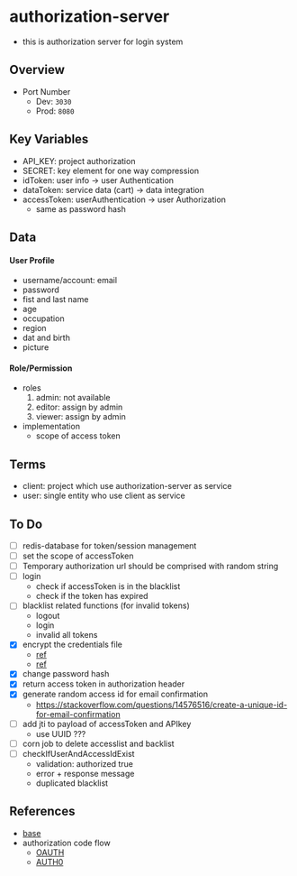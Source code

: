 # authorization-server
* this is authorization server for login system


## Overview

* Port Number
    * Dev: `3030`
    * Prod: `8080`


## Key Variables
* API_KEY: project authorization
* SECRET: key element for one way compression
* idToken: user info -> user Authentication
* dataToken: service data (cart) -> data integration
* accessToken: userAuthentication -> user Authorization
    * same as password hash

## Data

#### User Profile
* username/account: email
* password
* fist and last name
* age
* occupation
* region
* dat and birth
* picture

#### Role/Permission
* roles
    1. admin: not available
    2. editor: assign by admin
    3. viewer: assign by admin
* implementation
    * scope of access token

## Terms
* client: project which use authorization-server as service
* user: single entity who use client as service


## To Do
* [ ] redis-database for token/session management
* [ ] set the scope of accessToken
* [ ] Temporary authorization url should be comprised with random string
* [ ] login
    * check if accessToken is in the blacklist
    * check if the token has expired
* [ ] blacklist related functions (for invalid tokens)
    * logout
    * login
    * invalid all tokens
* [x] encrypt the credentials file
    * [ref](https://gist.github.com/kzap/5819745)
    * [ref](https://docs.travis-ci.com/user/encryption-keys/)
* [x] change password hash
* [x] return access token in authorization header
* [x] generate random access id for email confirmation
    * https://stackoverflow.com/questions/14576516/create-a-unique-id-for-email-confirmation
* [ ] add jti to payload of accessToken and APIkey
    * use UUID ???
* [ ] corn job to delete accesslist and backlist
* [ ] checkIfUserAndAccessIdExist
    * validation: authorized true
    * error + response message
    * duplicated blacklist

## References
* [base](https://medium.com/better-programming/authentication-and-authorization-using-jwt-with-node-js-4099b2e6ca1f)
* authorization code flow
    * [OAUTH](https://www.oauth.com/oauth2-servers/server-side-apps/authorization-code/)
    * [AUTH0](https://auth0.com/docs/flows/concepts/auth-code)
